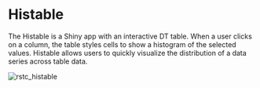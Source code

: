 # Histable

The Histable is a Shiny app with an interactive DT table. When a user clicks on a column, the table styles cells to show a histogram of the selected values. Histable allows users to quickly visualize the distribution of a data series across table data.

![rstc_histable](https://user-images.githubusercontent.com/15049474/141764617-374e4959-34bb-45c2-b752-39ab6d4c957c.gif)

